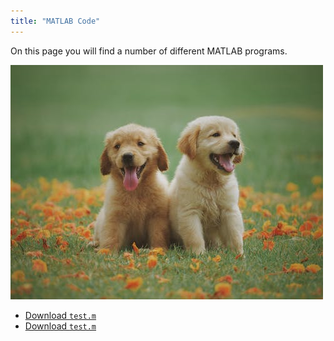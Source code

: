 ```yaml
---
title: "MATLAB Code"
---
```


On this page you will find a number of different MATLAB programs.

![Picture of a dog.](test.jpg)

- [Download `test.m`](test.m)
- [Download `test.m`](test.m)